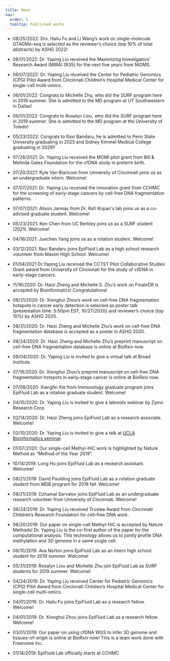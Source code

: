 ```yaml
---
title: News
nav:
  order: 5
  tooltip: Published works
---
```


- 08/25/2022: Drs. Hailu Fu and Li Wang’s work on single-molecule GTAGMe-seq is selected as the reviewer’s choice (top 10% of total abstracts) by ASHG 2022!

- 08/01/2022: Dr. Yaping Liu received the Maximizing Investigators' Research Award (MIRA) (R35) for the next five years from NIGMS.

- 06/07/2022: Dr. Yaping Liu received the Center for Pediatric Genomics (CPG) Pilot Award from Cincinnati Children’s Hospital Medical Center for single-cell multi-omics.

- 06/01/2022: Congrats to Michelle Zhu, who did the SURF program here in 2019 summer. She is admitted to the MD program at UT Southwestern in Dallas!

- 06/01/2022: Congrats to Rosalyn Liou, who did the SURF program here in 2019 summer. She is admitted to the MD program at the University of Toledo!

- 05/23/2022: Congrats to Ravi Bandaru, he is admitted to Penn State University graduating in 2025 and Sidney Kimmel Medical College graduating in 2029!!

- 07/26/2021: Dr. Yaping Liu received the MOMI pilot grant from Bill & Melinda Gates Foundation for the cfDNA study in preterm birth.

- 07/20/2021: Kyle Van Blaricom from University of Cincinnati joins us as an undergraduate intern. Welcome!

- 07/07/2021: Dr. Yaping Liu received the innovation grant from CCHMC for the screening of early-stage cancers by cell-free DNA fragmentation patterns.

- 07/07/2021: Alison Jarmas from Dr. Rafi Kopan's lab joins us as a co-advised graduate student. Welcome!

- 05/23/2021: Ken Chen from UC Berkley joins us as a SURF student (2021). Welcome!

- 04/16/2021: Juechen Yang joins us as a rotation student. Welcome!

- 03/12/2021: Ravi Bandaru joins EpiFluid Lab as a high school research volunteer from Mason High School. Welcome!

- 01/04/2021 Dr.Yaping Liu received the CCTST Pilot Collaborative Studies Grant award from University of Cincinnati for the study of cfDNA in early-stage cancers.

- 11/16/2020: Dr. Haizi Zheng and Michelle S. Zhu’s work on FinaleDB is accepted by Bioinformatics! Congratulations!

- 08/31/2020: Dr. Xionghui Zhou’s work on cell-free DNA fragmentation hotspots in cancer early detection is selected as poster talk (presentation time: 5:50pm EST, 10/27/2020) and reviewer’s choice (top 10%) by ASHG 2020.

- 08/31/2020: Dr. Haizi Zheng and Michelle Zhu’s work on cell-free DNA fragmentation database is accepted as a poster in ASHG 2020.

- 08/24/2020: Dr. Haizi Zheng and Michelle Zhu’s preprint manuscript on cell-free DNA fragmentation database is online at BioRxiv now.

- 08/04/2020: Dr. Yaping Liu is invited to give a virtual talk at Broad Institute.

- 07/16/2020: Dr. Xionghui Zhou’s preprint manuscript on cell-free DNA fragmentation hotspots in early-stage cancer is online at BioRxiv now.

- 07/08/2020: Xiangfei Xie from Immunology graduate program joins EpiFluid Lab as a rotation graduate student. Welcome!

- 04/15/2020: Dr. Yaping Liu is invited to give a labroots webinar by Zymo Research Corp.

- 02/14/2020: Dr. Haizi Zheng joins EpiFluid Lab as a research associate. Welcome!

- 02/10/2020: Dr. Yaping Liu is invited to give a talk at [UCLA Bioinformatics seminar](https://bioinformatics.ucla.edu/seminars/).

- 01/07/2020: Our single-cell Methyl-HiC work is highlighted by Nature Method as “Method of the Year 2019”.

- 10/14/2019: Long Hu joins EpiFluid Lab as a research assistant. Welcome!

- 08/21/2019: David Paulding joins EpiFluid Lab as a rotation graduate student from MDB program for 2019 fall. Welcome!

- 08/21/2019: Dzhamal Sarvalov joins EpiFluid Lab as an undergraduate research volunteer from University of Cincinnati. Welcome!

- 06/24/2019: Dr. Yaping Liu received Trustee Award from Cincinnati Children’s Research Foundation for cell-free DNA work.

- 06/20/2019: Our paper on single-cell Methyl-HiC is accepted by Nature Methods! Dr. Yaping Liu is the co-first author of the paper for the computational analysis. This technology allows us to jointly profile DNA methylation and 3D genome in a same single cell.

- 06/10/2019: Ava Norton joins EpiFluid Lab as an intern high school student for 2019 summer. Welcome!

- 05/31/2019: Rosalyn Liou and Michelle Zhu join EpiFluid Lab as SURF students for 2019 summer. Welcome!

- 04/24/2019: Dr. Yaping Liu received Center for Pediatric Genomics (CPG) Pilot Award from Cincinnati Children’s Hospital Medical Center for single-cell multi-omics.

- 04/01/2019: Dr. Hailu Fu joins EpiFluid Lab as a research fellow. Welcome!

- 04/01/2019: Dr. Xionghui Zhou joins EpiFluid Lab as a research fellow. Welcome!

- 03/01/2019: Our paper on using cfDNA WGS to infer 3D genome and tissues-of-origin is online at BioRxiv now! This is a team work done with Freenome Inc.

- 01/14/2019: EpiFluid Lab officially starts at CCHMC
